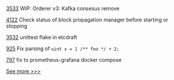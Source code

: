 
[3533](https://github.com/hyperledger/fabric/pull/3533) WIP: Orderer v3: Kafka consesus remove

[4122](https://github.com/hyperledger/besu/pull/4122) Check status of block propagation manager before starting or stopping

[3532](https://github.com/hyperledger/fabric/pull/3532) unittest flake in etcdraft

[925](https://github.com/hyperledger-labs/solang/pull/925) Fix parsing of `uint x = 1 /** foo */ + 2;`

[797](https://github.com/hyperledger/fabric-samples/pull/797) fix to prometheus-grafana docker compose


[See more >>>](https://start-here.hyperledger.org/pull-requests)
